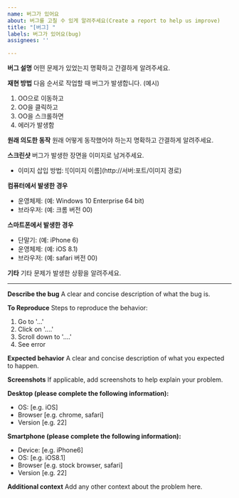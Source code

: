 ```yaml
---
name: 버그가 있어요
about: 버그를 고칠 수 있게 알려주세요(Create a report to help us improve)
title: "[버그] "
labels: 버그가 있어요(bug)
assignees: ''

---
```


**버그 설명**
어떤 문제가 있었는지 명확하고 간결하게 알려주세요.

**재현 방법**
다음 순서로 작업할 때 버그가 발생합니다. (예시)
1. OO으로 이동하고
2. OO을 클릭하고
3. OO을 스크롤하면
4. 에러가 발생함

**원래 의도한 동작**
원래 어떻게 동작했어야 하는지 명확하고 간결하게 알려주세요.

**스크린샷**
버그가 발생한 장면을 이미지로 남겨주세요. 
* 이미지 삽입 방법: ![이미지 이름](http://서버:포트/이미지 경로)

**컴퓨터에서 발생한 경우**
 - 운영체제: (예: Windows 10 Enterprise 64 bit)
 - 브라우저: (예: 크롬 버전 00)

**스마트폰에서 발생한 경우**
 - 단말기: (예: iPhone 6)
 - 운영체제: (예: iOS 8.1)
 - 브라우저: (예: safari 버전 00)

**기타**
기타 문제가 발생한 상황을 알려주세요.

--------

**Describe the bug**
A clear and concise description of what the bug is.

**To Reproduce**
Steps to reproduce the behavior:
1. Go to '...'
2. Click on '....'
3. Scroll down to '....'
4. See error

**Expected behavior**
A clear and concise description of what you expected to happen.

**Screenshots**
If applicable, add screenshots to help explain your problem.

**Desktop (please complete the following information):**
 - OS: [e.g. iOS]
 - Browser [e.g. chrome, safari]
 - Version [e.g. 22]

**Smartphone (please complete the following information):**
 - Device: [e.g. iPhone6]
 - OS: [e.g. iOS8.1]
 - Browser [e.g. stock browser, safari]
 - Version [e.g. 22]

**Additional context**
Add any other context about the problem here.
